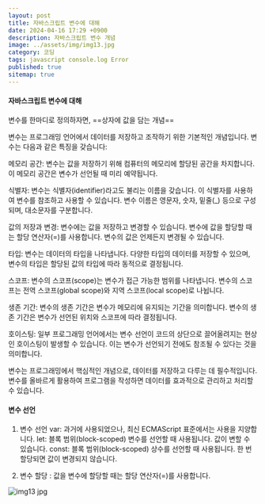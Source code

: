 ```yaml
---
layout: post
title: 자바스크립트 변수에 대해
date: 2024-04-16 17:29 +0900
description: 자바스크립트 변수 개념
image: ../assets/img/img13.jpg
category: 코딩
tags: javascript console.log Error
published: true
sitemap: true
---
```


#### 자바스크립트 변수에 대해
변수를 한마디로 정의하자면,
==상자에 값을 담는 개념==

변수는 프로그래밍 언어에서 데이터를 저장하고 조작하기 위한 기본적인 개념입니다. 변수는 다음과 같은 특징을 갖습니다:

메모리 공간: 변수는 값을 저장하기 위해 컴퓨터의 메모리에 할당된 공간을 차지합니다. 이 메모리 공간은 변수가 선언될 때 미리 예약됩니다.

식별자: 변수는 식별자(identifier)라고도 불리는 이름을 갖습니다. 이 식별자를 사용하여 변수를 참조하고 사용할 수 있습니다. 변수 이름은 영문자, 숫자, 밑줄(_) 등으로 구성되며, 대소문자를 구분합니다.

값의 저장과 변경: 변수에는 값을 저장하고 변경할 수 있습니다. 변수에 값을 할당할 때는 할당 연산자(=)를 사용합니다. 변수의 값은 언제든지 변경될 수 있습니다.

타입: 변수는 데이터의 타입을 나타냅니다. 다양한 타입의 데이터를 저장할 수 있으며, 변수의 타입은 할당된 값의 타입에 따라 동적으로 결정됩니다.

스코프: 변수의 스코프(scope)는 변수가 접근 가능한 범위를 나타냅니다. 변수의 스코프는 전역 스코프(global scope)와 지역 스코프(local scope)로 나뉩니다.

생존 기간: 변수의 생존 기간은 변수가 메모리에 유지되는 기간을 의미합니다. 변수의 생존 기간은 변수가 선언된 위치와 스코프에 따라 결정됩니다.

호이스팅: 일부 프로그래밍 언어에서는 변수 선언이 코드의 상단으로 끌어올려지는 현상인 호이스팅이 발생할 수 있습니다. 이는 변수가 선언되기 전에도 참조될 수 있다는 것을 의미합니다.

변수는 프로그래밍에서 핵심적인 개념으로, 데이터를 저장하고 다루는 데 필수적입니다. 변수를 올바르게 활용하여 프로그램을 작성하면 데이터를 효과적으로 관리하고 처리할 수 있습니다.

#### 변수 선언
1. 변수 선언
var: 과거에 사용되었으나, 최신 ECMAScript 표준에서는 사용을 지양합니다.
let: 블록 범위(block-scoped) 변수를 선언할 때 사용됩니다. 값이 변할 수 있습니다.
const: 블록 범위(block-scoped) 상수를 선언할 때 사용됩니다. 한 번 할당되면 값이 변경되지 않습니다.

2. 변수 할당
: 값을 변수에 할당할 때는 할당 연산자(=)를 사용합니다.

![img13 jpg](https://github.com/webweaver420/webweaver420.github.io/assets/166381564/e17dd45e-abb8-4c19-a5fb-44f95f8ded69)








